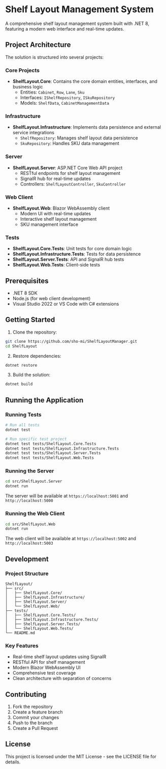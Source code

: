 # Shelf Layout Management System

A comprehensive shelf layout management system built with .NET 8, featuring a modern web interface and real-time updates.

## Project Architecture

The solution is structured into several projects:

### Core Projects
- **ShelfLayout.Core**: Contains the core domain entities, interfaces, and business logic
  - Entities: `Cabinet`, `Row`, `Lane`, `Sku`
  - Interfaces: `IShelfRepository`, `ISkuRepository`
  - Models: `ShelfData`, `CabinetManagementData`

### Infrastructure
- **ShelfLayout.Infrastructure**: Implements data persistence and external service integrations
  - `ShelfRepository`: Manages shelf layout data persistence
  - `SkuRepository`: Handles SKU data management

### Server
- **ShelfLayout.Server**: ASP.NET Core Web API project
  - RESTful endpoints for shelf layout management
  - SignalR hub for real-time updates
  - Controllers: `ShelfLayoutController`, `SkuController`

### Web Client
- **ShelfLayout.Web**: Blazor WebAssembly client
  - Modern UI with real-time updates
  - Interactive shelf layout management
  - SKU management interface

### Tests
- **ShelfLayout.Core.Tests**: Unit tests for core domain logic
- **ShelfLayout.Infrastructure.Tests**: Tests for data persistence
- **ShelfLayout.Server.Tests**: API and SignalR hub tests
- **ShelfLayout.Web.Tests**: Client-side tests

## Prerequisites

- .NET 8 SDK
- Node.js (for web client development)
- Visual Studio 2022 or VS Code with C# extensions

## Getting Started

1. Clone the repository:
```bash
git clone https://github.com/sho-mi/ShelfLayoutManager.git
cd ShelfLayout
```

2. Restore dependencies:
```bash
dotnet restore
```

3. Build the solution:
```bash
dotnet build
```

## Running the Application

### Running Tests
```bash
# Run all tests
dotnet test

# Run specific test project
dotnet test tests/ShelfLayout.Core.Tests
dotnet test tests/ShelfLayout.Infrastructure.Tests
dotnet test tests/ShelfLayout.Server.Tests
dotnet test tests/ShelfLayout.Web.Tests
```

### Running the Server
```bash
cd src/ShelfLayout.Server
dotnet run
```
The server will be available at `https://localhost:5001` and `http://localhost:5000`

### Running the Web Client
```bash
cd src/ShelfLayout.Web
dotnet run
```
The web client will be available at `https://localhost:5002` and `http://localhost:5003`

## Development

### Project Structure
```
ShelfLayout/
├── src/
│   ├── ShelfLayout.Core/
│   ├── ShelfLayout.Infrastructure/
│   ├── ShelfLayout.Server/
│   └── ShelfLayout.Web/
├── tests/
│   ├── ShelfLayout.Core.Tests/
│   ├── ShelfLayout.Infrastructure.Tests/
│   ├── ShelfLayout.Server.Tests/
│   └── ShelfLayout.Web.Tests/
└── README.md
```

### Key Features
- Real-time shelf layout updates using SignalR
- RESTful API for shelf management
- Modern Blazor WebAssembly UI
- Comprehensive test coverage
- Clean architecture with separation of concerns


## Contributing

1. Fork the repository
2. Create a feature branch
3. Commit your changes
4. Push to the branch
5. Create a Pull Request

## License

This project is licensed under the MIT License - see the LICENSE file for details. 
